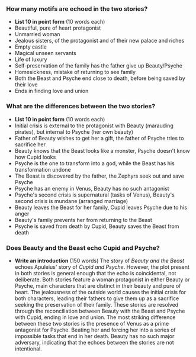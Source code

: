 ### How many motifs are echoed in the two stories?
 - **List 10 in point form** (10 words each)
 - Beautiful, pure of heart protagonist
 - Unmarried woman
 - Jealous sisters, of the protagonist and of their new palace and riches
 - Empty castle
 - Magical unseen servants
 - Life of luxury
 - Self-preservation of the family has the father give up Beauty/Psyche
 - Homesickness, mistake of returning to see family
 - Both the Beast and Psyche end close to death, before being saved by their love
 - Ends in finding love and union

### What are the differences between the two stories?
 - **List 10 in point form** (10 words each)
 - Initial crisis is external to the protagonist with Beauty (marauding pirates), but internal to Psyche (her own beauty)
 - Father of Beauty wishes to get her a gift, the father of Psyche tries to sacrifice her
 - Beauty knows that the Beast looks like a monster, Psyche doesn't know how Cupid looks
 - Psyche is the one to transform into a god, while the Beast has his transformation undone
 - The Beast is discovered by the father, the Zephyrs seek out and save Psyche
 - Psyche has an enemy in Venus, Beauty has no such antagonist
 - Psyche's second crisis is supernatural (tasks of Venus), Beauty's second crisis is mundane (arranged marriage)
 - Beauty leaves the Beast for her family, Cupid leaves Psyche due to his anger
 - Beauty's family prevents her from returning to the Beast
 - Psyche is saved from death by Cupid, Beauty saves the Beast from death

### Does Beauty and the Beast echo Cupid and Psyche?
 - **Write an introduction** (150 words)
The story of *Beauty and the Beast* echoes Apuleius' story of *Cupid and Psyche*. However, the plot present in both stories is general enough that the echo is coincidental, not deliberate. Both stories feature a woman protagonist in either Beauty or Psyche, main characters that are distinct in their beauty and pure of heart. The jealousness of the outside world causes the initial crisis for both characters, leading their fathers to give them up as a sacrifice seeking the preservation of their family. These stories are resolved through the reconciliation between Beauty with the Beast and Psyche with Cupid, ending in love and union. The most striking difference between these two stories is the presence of Venus as a prime antagonist for Psyche. Beating her and forcing her into a series of impossible tasks that end in her death. Beauty has no such major adversary, indicating that the echoes between the stories are not intentional.
